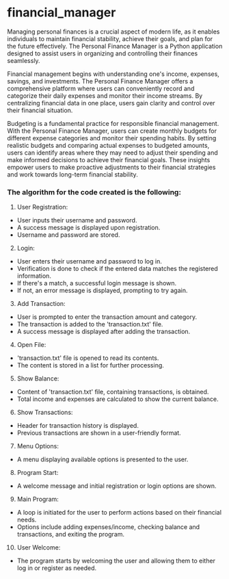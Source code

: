 # financial_manager
Managing personal finances is a crucial aspect of modern life, as it enables individuals to maintain financial stability, achieve their goals, and plan for the future effectively. The Personal Finance Manager is a Python application designed to assist users in organizing and controlling their finances seamlessly.

Financial management begins with understanding one's income, expenses, savings, and investments. The Personal Finance Manager offers a comprehensive platform where users can conveniently record and categorize their daily expenses and monitor their income streams. By centralizing financial data in one place, users gain clarity and control over their financial situation.

Budgeting is a fundamental practice for responsible financial management. With the Personal Finance Manager, users can create monthly budgets for different expense categories and monitor their spending habits. By setting realistic budgets and comparing actual expenses to budgeted amounts, users can identify areas where they may need to adjust their spending and make informed decisions to achieve their financial goals. These insights empower users to make proactive adjustments to their financial strategies and work towards long-term financial stability.

### The algorithm for the code created is the following:
1. User Registration:
  - User inputs their username and password.
  - A success message is displayed upon registration.
  - Username and password are stored.
2. Login:
  - User enters their username and password to log in.
  - Verification is done to check if the entered data matches the registered information.
  - If there's a match, a successful login message is shown.
  - If not, an error message is displayed, prompting to try again.
3. Add Transaction:
  - User is prompted to enter the transaction amount and category.
  - The transaction is added to the 'transaction.txt' file.
  - A success message is displayed after adding the transaction.
4. Open File:
  - 'transaction.txt' file is opened to read its contents.
  - The content is stored in a list for further processing.
5. Show Balance:
  - Content of 'transaction.txt' file, containing transactions, is obtained.
  - Total income and expenses are calculated to show the current balance.
6. Show Transactions:
  - Header for transaction history is displayed.
  - Previous transactions are shown in a user-friendly format.
7. Menu Options:
  - A menu displaying available options is presented to the user.
8. Program Start:
  - A welcome message and initial registration or login options are shown.
9. Main Program:
  - A loop is initiated for the user to perform actions based on their financial needs.
  - Options include adding expenses/income, checking balance and transactions, and exiting the program.
10. User Welcome:
  - The program starts by welcoming the user and allowing them to either log in or register as needed.
